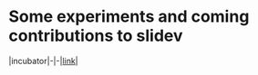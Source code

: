 
# Some experiments and coming contributions to slidev

|incubator|-|-|[link](https://twitwi.github.io/slidev-incubation/incubator/)|
